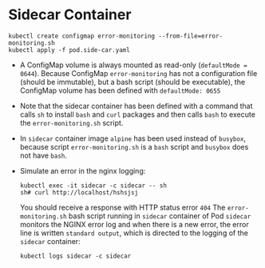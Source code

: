 # Sidecar Container

```
kubectl create configmap error-monitoring --from-file=error-monitoring.sh
kubectl apply -f pod.side-car.yaml
```

- A ConfigMap volume is always mounted as read-only (`defaultMode = 0644`). Because ConfigMap `error-monitoring` has not a configuration file (should be immutable), but a bash script (should be executable), the ConfigMap volume has been defined with `defaultMode: 0655`

- Note that the sidecar container has been defined with a command that calls `sh` to install `bash` and `curl` packages and then calls `bash` to execute the `error-monitoring.sh` script.

- In `sidecar` container image `alpine` has been used instead of `busybox`, because script `error-monitoring.sh` is a `bash` script and `busybox` does not have `bash`.

- Simulate an error in the nginx logging:

  ```
  kubectl exec -it sidecar -c sidecar -- sh
  sh# curl http://localhost/hshsjsj
  ```

  You should receive a response with HTTP status error `404`
  The `error-monitoring.sh` bash script running in `sidecar` container of Pod `sidecar` monitors the NGINX error log and when there is a new error, the error line is written `standard output`, which is directed to the logging of the `sidecar` container:

  ```
  kubectl logs sidecar -c sidecar
  ```
